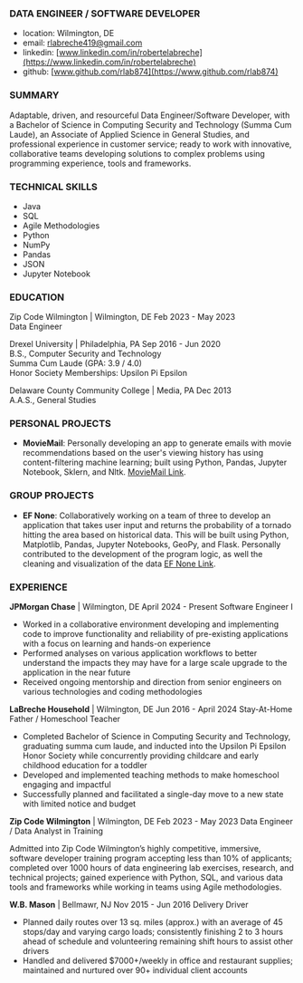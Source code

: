 ### DATA ENGINEER / SOFTWARE DEVELOPER

* location: Wilmington, DE 
* email: [rlabreche419@gmail.com](rlabreche419@gmail.com)
* linkedin: [www.linkedin.com/in/robertelabreche](https://www.linkedin.com/in/robertelabreche)
* github: [www.github.com/rlab874](https://www.github.com/rlab874)

### SUMMARY

Adaptable, driven, and resourceful Data Engineer/Software Developer, with a Bachelor of Science in Computing Security
and Technology (Summa Cum Laude), an Associate of Applied Science in General Studies, and
professional experience in customer service; ready to work with innovative, collaborative teams
developing solutions to complex problems using programming experience, tools and frameworks.


### TECHNICAL SKILLS

* Java
* SQL
* Agile Methodologies
* Python
* NumPy
* Pandas
* JSON
* Jupyter Notebook
<!--
* GitHub
* Spring Boot
* Test Driven Development (TDD)
-->

### EDUCATION
<!--
Curricleon \| Wilmington, DE Dec 2023 - Present<br>
Software Development Mentorship
-->

Zip Code Wilmington | Wilmington, DE Feb 2023 - May 2023<br>
Data Engineer

Drexel University | Philadelphia, PA Sep 2016 - Jun 2020<br>
B.S., Computer Security and Technology<br>
Summa Cum Laude (GPA: 3.9 / 4.0)<br>
Honor Society Memberships: Upsilon Pi Epsilon

Delaware County Community College | Media, PA Dec 2013<br>
A.A.S., General Studies


### PERSONAL PROJECTS

* **MovieMail**: Personally developing an app to generate emails with movie recommendations based
on the user's viewing history has using content-filtering machine learning; built using Python,
Pandas, Jupyter Notebook, Sklern, and Nltk. [MovieMail Link](https://github.com/rlab874/MovieMail).

<!--
* **CRUD Application Controller**: Designed and implemented a comprehensive CRUD application leveraging 
Java, jQuery, Spring Boot, and H2 database. The application facilitated seamless data management operations 
with a user-friendly interface. Utilized Spring Boot to create a robust backend, ensuring efficient 
data processing and management [CRUD App Controller Link](https://github.com/rlab874/MovieMail).
-->

### GROUP PROJECTS

* **EF None**: Collaboratively working on a team of three to develop an application that takes user input and 
returns the probability of a tornado hitting the area based on historical data. This will be built using Python, 
Matplotlib, Pandas, Jupyter Notebooks, GeoPy, and Flask. Personally contributed to the development of the program 
logic, as well the cleaning and visualization of the data [EF None Link](https://github.com/Zip-Final/EF-None).

<!--
* **Hammurabi**: Collaborated with 1 team member to develop a version of the Hammurabi text
adventure game which sees the player managing a kingdom through resource management;
personally responsible for writing several functions and tests using Python Hammurabi Link.
-->

### EXPERIENCE

**JPMorgan Chase** | Wilmington, DE April 2024 - Present
Software Engineer I
* Worked in a collaborative environment developing and implementing code to improve functionality
  and reliability of pre-existing applications with a focus on learning and hands-on experience
* Performed analyses on various application workflows to better understand the impacts they may
  have for a large scale upgrade to the application in the near future
* Received ongoing mentorship and direction from senior engineers on various technologies
  and coding methodologies

**LaBreche Household** | Wilmington, DE Jun 2016 - April 2024
Stay-At-Home Father / Homeschool Teacher
*  Completed Bachelor of Science in Computing Security and Technology, graduating summa
cum laude, and inducted into the Upsilon Pi Epsilon Honor Society while concurrently
providing childcare and early childhood education for a toddler
* Developed and implemented teaching methods to make homeschool engaging and impactful
* Successfully planned and facilitated a single-day move to a new state with limited notice and
budget

**Zip Code Wilmington** | Wilmington, DE Feb 2023 - May 2023
Data Engineer / Data Analyst in Training

Admitted into Zip Code Wilmington’s highly competitive, immersive, software developer training
program accepting less than 10% of applicants; completed over 1000 hours of data engineering lab
exercises, research, and technical projects; gained experience with Python, SQL, and various data
tools and frameworks while working in teams using Agile methodologies.

**W.B. Mason** | Bellmawr, NJ Nov 2015 - Jun 2016
Delivery Driver
* Planned daily routes over 13 sq. miles (approx.) with an average of 45 stops/day and varying
cargo loads; consistently finishing 2 to 3 hours ahead of schedule and volunteering
remaining shift hours to assist other drivers
* Handled and delivered $7000+/weekly in office and restaurant supplies; maintained and
nurtured over 90+ individual client accounts

<!--
### EXTRACURRICULAR AND CERTIFICATIONS

**JPMorgan Chase & Co.**<br> 
**Software Engineering Lite Virtual Experience Program on Forage - December 2023**

 * Completed a simulation focused on the process of completing an engineering
   ticket for a system in the credit-card rewards department of JPMorgan Chase &
   Co.
 * Created a new class to get an existing system up and running 
 * Wrote a test suite for the class added
 -->
